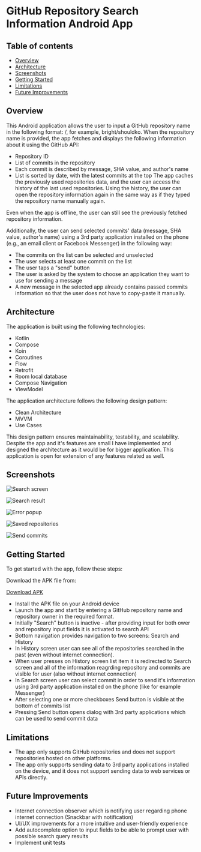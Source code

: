 
# GitHub Repository Search Information Android App

## Table of contents
* [Overview](#Overview)
* [Architecture](#Architecture)
* [Screenshots](#Screenshots)
* [Getting Started](#Getting-Started)
* [Limitations](#Limitations)
* [Future Improvements](#Future-Improvements)

## Overview

This Android application allows the user to input a GitHub repository name in the following format: <owner>/<repository>, for example, bright/shouldko. When the repository name is provided, the app fetches and displays the following information about it using the GitHub API:

* Repository ID
* List of commits in the repository
* Each commit is described by message, SHA value, and author's name
* List is sorted by date, with the latest commits at the top
The app caches the previously used repositories data, and the user can access the history of the last used repositories. Using the history, the user can open the repository information again in the same way as if they typed the repository name manually again.

Even when the app is offline, the user can still see the previously fetched repository information.

Additionally, the user can send selected commits' data (message, SHA value, author's name) using a 3rd party application installed on the phone (e.g., an email client or Facebook Messenger) in the following way:

* The commits on the list can be selected and unselected
* The user selects at least one commit on the list
* The user taps a "send" button
* The user is asked by the system to choose an application they want to use for sending a message
* A new message in the selected app already contains passed commits information so that the user does not have to copy-paste it manually.

## Architecture
The application is built using the following technologies:

* Kotlin
* Compose
* Koin
* Coroutines
* Flow
* Retrofit
* Room local database
* Compose Navigation
* ViewModel


The application architecture follows the following design pattern:

* Clean Architecture
* MVVM
* Use Cases

This design pattern ensures maintainability, testability, and scalability. Despite the app and it's features are small I have implemented and designed the architecture as it would be for bigger application. This application is open for extension of any features related as well.

## Screenshots

![Search screen](screenshots/search.png)

![Search result](screenshots/searchResult.png)

![Error popup](screenshots/errorPopup.png)

![Saved repositories](screenshots/savedRepos.png)

![Send commits](screenshots/send.png)



## Getting Started
To get started with the app, follow these steps:

Download the APK file from:

[Download APK](https://drive.google.com/file/d/1tYbuqiI86zFJ2OKG0Yn0JTJQi1TSwQib/view?usp=sharing)

* Install the APK file on your Android device
* Launch the app and start by entering a GitHub repository name and repository owner in the required format.
* Initially "Search" button is inactive - after providing input for both ower and repository input fields it is activated to search API
* Bottom navigation provides navigation to two screens: Search and History
* In History screen user can see all of the repositories searched in the past (even without internet connection).
* When user presses on History screen list item it is redirected to Search screen and all of the information reagrding repository and commits are visible for user (also without internet connection)
* In Search screen user can select commit in order to send it's information using 3rd party application installed on the phone (like for example Messenger)
* After selecting one or more checkboxes Send button is visible at the bottom of commits list
* Pressing Send button opens dialog with 3rd party applications which can be used to send commit data

## Limitations

* The app only supports GitHub repositories and does not support repositories hosted on other platforms.
* The app only supports sending data to 3rd party applications installed on the device, and it does not support sending data to web services or APIs directly.

## Future Improvements

* Internet connection observer which is notifying user regarding phone internet connection (Snackbar with notification)
* UI/UX improvements for a more intuitive and user-friendly experience
* Add autocomplete option to input fields to be able to prompt user with possible search query results
* Implement unit tests


